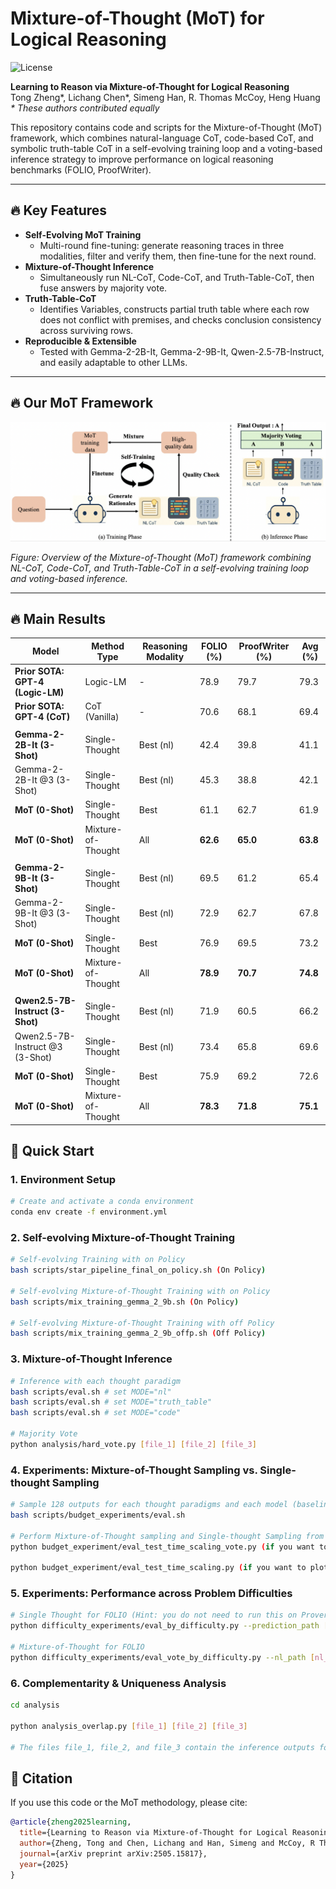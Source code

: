 # Mixture-of-Thought (MoT) for Logical Reasoning

![License](https://img.shields.io/badge/license-MIT-green)

**Learning to Reason via Mixture-of-Thought for Logical Reasoning**  
Tong Zheng*, Lichang Chen*, Simeng Han, R. Thomas McCoy, Heng Huang  
_* These authors contributed equally_

This repository contains code and scripts for the Mixture-of-Thought (MoT) framework, which combines natural-language CoT, code-based CoT, and symbolic truth-table CoT in a self-evolving training loop and a voting-based inference strategy to improve performance on logical reasoning benchmarks (FOLIO, ProofWriter).

---

## 🔥 Key Features

- **Self-Evolving MoT Training**  
  - Multi-round fine-tuning: generate reasoning traces in three modalities, filter and verify them, then fine-tune for the next round.  
- **Mixture-of-Thought Inference**  
  - Simultaneously run NL-CoT, Code-CoT, and Truth-Table-CoT, then fuse answers by majority vote.  
- **Truth-Table-CoT**  
  - Identifies Variables, constructs partial truth table where each row does not conflict with premises, and checks conclusion consistency across surviving rows.  
- **Reproducible & Extensible**  
  - Tested with Gemma-2-2B-It, Gemma-2-9B-It, Qwen-2.5-7B-Instruct, and easily adaptable to other LLMs.

---

## 🔥 Our MoT Framework

![MoT Architecture](Fig/MoT_Pipeline.jpg)

*Figure: Overview of the Mixture-of-Thought (MoT) framework combining NL-CoT, Code-CoT, and Truth-Table-CoT in a self-evolving training loop and voting-based inference.*


---

## 🔥 Main Results

| Model                             | Method Type           | Reasoning Modality   | FOLIO (%) | ProofWriter (%) | Avg (%) |
|-----------------------------------|-----------------------|----------------------|-----------|-----------------|---------|
| **Prior SOTA: GPT-4 (Logic-LM)**  | Logic-LM              | -                    | 78.9      | 79.7            | 79.3    |
| **Prior SOTA: GPT-4 (CoT)**       | CoT (Vanilla)         | -                    | 70.6      | 68.1            | 69.4    |
|                                   |                       |                      |           |                 |         |
| **Gemma-2-2B-It (3-Shot)**        | Single-Thought        | Best (nl)            | 42.4      | 39.8            | 41.1    |
| Gemma-2-2B-It @3 (3-Shot)         | Single-Thought        | Best (nl)            | 45.3      | 38.8            | 42.1    |
| **MoT (0-Shot)**                  | Single-Thought        | Best                 | 61.1      | 62.7            | 61.9    |
| **MoT (0-Shot)**                  | Mixture-of-Thought    | All                  | **62.6**  | **65.0**        | **63.8**|
|                                   |                       |                      |           |                 |         |
| **Gemma-2-9B-It (3-Shot)**        | Single-Thought        | Best (nl)            | 69.5      | 61.2            | 65.4    |
| Gemma-2-9B-It @3 (3-Shot)         | Single-Thought        | Best (nl)            | 72.9      | 62.7            | 67.8    |
| **MoT (0-Shot)**                  | Single-Thought        | Best                 | 76.9      | 69.5            | 73.2    |
| **MoT (0-Shot)**                  | Mixture-of-Thought    | All                  | **78.9**  | **70.7**        | **74.8**|
|                                   |                       |                      |           |                 |         |
| **Qwen2.5-7B-Instruct (3-Shot)**  | Single-Thought        | Best (nl)            | 71.9      | 60.5            | 66.2    |
| Qwen2.5-7B-Instruct @3 (3-Shot)   | Single-Thought        | Best (nl)            | 73.4      | 65.8            | 69.6    |
| **MoT (0-Shot)**                  | Single-Thought        | Best                 | 75.9      | 69.2            | 72.6    |
| **MoT (0-Shot)**                  | Mixture-of-Thought    | All                  | **78.3**  | **71.8**        | **75.1**|


## 🚀 Quick Start

### 1. Environment Setup

```bash
# Create and activate a conda environment
conda env create -f environment.yml
```

### 2. Self-evolving Mixture-of-Thought Training

```bash
# Self-evolving Training with on Policy 
bash scripts/star_pipeline_final_on_policy.sh (On Policy)

# Self-evolving Mixture-of-Thought Training with on Policy 
bash scripts/mix_training_gemma_2_9b.sh (On Policy)

# Self-evolving Mixture-of-Thought Training with off Policy 
bash scripts/mix_training_gemma_2_9b_offp.sh (Off Policy)
```

### 3. Mixture-of-Thought Inference

```bash
# Inference with each thought paradigm 
bash scripts/eval.sh # set MODE="nl"
bash scripts/eval.sh # set MODE="truth_table"
bash scripts/eval.sh # set MODE="code"

# Majority Vote
python analysis/hard_vote.py [file_1] [file_2] [file_3] 
```

### 4. Experiments: Mixture-of-Thought Sampling vs. Single-thought Sampling

```bash
# Sample 128 outputs for each thought paradigms and each model (baseline and our MoT model)
bash scripts/budget_experiments/eval.sh

# Perform Mixture-of-Thought sampling and Single-thought Sampling from these outputs
python budget_experiment/eval_test_time_scaling_vote.py (if you want to plot accuracy curve)

python budget_experiment/eval_test_time_scaling.py (if you want to plot pass@k curve)
```


### 5. Experiments: Performance across Problem Difficulties

```bash
# Single Thought for FOLIO (Hint: you do not need to run this on ProverQA as they have provide separate subset with different difficulties)
python difficulty_experiments/eval_by_difficulty.py --prediction_path [prediction_path] --easy_dataset_name [easy_dataset_name] --difficult_dataset_name [difficult_dataset_name]

# Mixture-of-Thought for FOLIO
python difficulty_experiments/eval_vote_by_difficulty.py --nl_path [nl_path] --code_path [code_path] --tt_path [tt_path] --easy_dataset_name [easy_dataset_name] --difficult_dataset_name [difficult_dataset_name]
```

### 6. Complementarity & Uniqueness Analysis

```bash
cd analysis

python analysis_overlap.py [file_1] [file_2] [file_3]

# The files file_1, file_2, and file_3 contain the inference outputs for each reasoning paradigm and can be generated using our evaluation scripts.
```

## 📖 Citation

If you use this code or the MoT methodology, please cite:

```bibtex
@article{zheng2025learning,
  title={Learning to Reason via Mixture-of-Thought for Logical Reasoning},
  author={Zheng, Tong and Chen, Lichang and Han, Simeng and McCoy, R Thomas and Huang, Heng},
  journal={arXiv preprint arXiv:2505.15817},
  year={2025}
}
```
